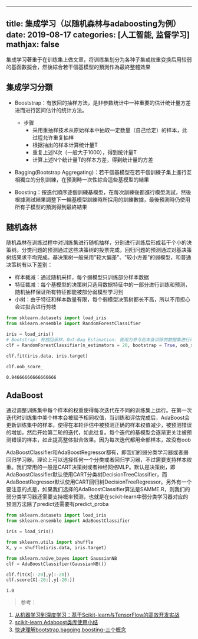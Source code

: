 
---
title: 集成学习（以随机森林与adaboosting为例）
date: 2019-08-17
categories: [人工智能, 监督学习]
mathjax: false
---

集成学习著重于在训练集上做文章，将训练集划分为各种子集或权重变换后用较弱的基函數擬合，然後綜合若干個基模型的預測作為最終整體效果

## 集成学习分類

- Booststrap：有放回的抽样方法，是非参数统计中一种重要的估计统计量方差进而进行区间估计的统计方法。
    - 步骤
        - 采用重抽样技术从原始样本中抽取一定数量（自己给定）的样本，此过程允许重复抽样
        - 根据抽出的样本计算统计量T
        - 重复上述N次（一般大于1000），得到统计量T
        - 计算上述N个统计量T的样本方差，得到统计量的方差


- Bagging(Bootstrap Aggregating)：若干個基模型在若干個訓練子集上進行互相獨立的分別訓練，在預測時一次性綜合這些基模型的結果


- Boosting：按迭代順序逐個訓練基模型，在每次訓練後都進行模型測試，然後根據測試結果調整下一輪基模型訓練時所採用的訓練數據，最後預測時仍使用所有子模型的預測得到最終結果

## 随机森林

随机森林在训练过程中对训练集进行随机抽样，分别进行训练后形成若干个小的决策树。分类问题的预测通过这些决策树的投票完成，回归问题的预测通过对基决策树结果求平均完成。基决策树一般采用"较大偏差"、"较小方差"的弱模型，和普通决策树有以下差别：

- 样本裁减：通过随机采样，每个弱模型只训练部分样本数据
- 特征裁减：每个基模型的决策树只选用数据特征中的一部分进行训练和预测，随机抽样保证所有特征都能被部分弱模型学习到
- 小树：由于特征和样本数量有限，每个弱模型决策树都长不高，所以不用担心会过拟合进行剪枝


```python
from sklearn.datasets import load_iris
from sklearn.ensemble import RandomForestClassifier

iris = load_iris()
# Bootstrap: 有放回采样、Out-Bag Estimation: 使用为参与到本身训练的数据集进行评估预测
clf = RandomForestClassifier(n_estimators = 20, bootstrap = True, oob_score = True)

clf.fit(iris.data, iris.target)

clf.oob_score_
```




    0.94666666666666666



## AdaBoost

通过调整训练集中每个样本的权重使得每次迭代在不同的训练集上运行。在第一次迭代时训练集中美个样本会被赋予相同权值，当训练和评估完成后，AdaBoost会更新训练集中的样本，使得在本轮评估中被预测正确的样本权值减少，被预测错误的增加，然后开始第二轮的迭代，如此往复。每个迭代的基模型会逐渐更关注被预测错误的样本，如此提高整体拟合效果。因为每次迭代都用全部样本，故没有oob

AdaBoostClassifier和AdaBoostRegressor都有，即我们的弱分类学习器或者弱回归学习器。理论上可以选择任何一个分类或者回归学习器，不过需要支持样本权重。我们常用的一般是CART决策树或者神经网络MLP。默认是决策树，即AdaBoostClassifier默认使用CART分类树DecisionTreeClassifier，而AdaBoostRegressor默认使用CART回归树DecisionTreeRegressor。另外有一个要注意的点是，如果我们选择的AdaBoostClassifier算法是SAMME.R，则我们的弱分类学习器还需要支持概率预测，也就是在scikit-learn中弱分类学习器对应的预测方法除了predict还需要有predict_proba


```python
from sklearn.datasets import load_iris
from sklearn.ensemble import AdaBoostClassifier

iris = load_iris()

from sklearn.utils import shuffle
X, y = shuffle(iris.data, iris.target)

from sklearn.naive_bayes import GaussianNB
clf = AdaBoostClassifier(GaussianNB())

clf.fit(X[:-20],y[:-20])
clf.score(X[-20:],y[-20:])
```




    1.0



> 参考：

1. [从机器学习到深度学习：基于Scikit-learn与TensorFlow的高效开发实战](http://www.broadview.com.cn/book/5337)
2. [scikit-learn Adaboost类库使用小结](https://www.cnblogs.com/pinard/p/6136914.html)
3. [快速理解bootstrap,bagging,boosting-三个概念](https://blog.csdn.net/wangqi880/article/details/49765673)
